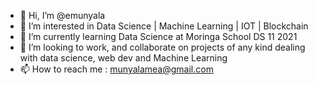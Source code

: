 - 👋 Hi, I’m @emunyala
- 👀 I’m interested in Data Science | Machine Learning | IOT | Blockchain
- 🌱 I’m currently learning Data Science at Moringa School DS 11 2021
- 💞️ I’m looking to work, and collaborate on projects of any kind dealing with data science,
 web dev and Machine Learning
- 📫 How to reach me : munyalamea@gmail.com
